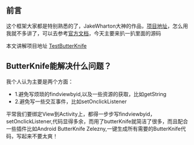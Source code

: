 ## 前言
这个框架大家都是特别熟悉的了，JakeWharton大神的作品，[项目地址](https://github.com/JakeWharton/butterknife)，怎么用我就不多讲了，可以去参考[官方文档](http://jakewharton.github.io/butterknife/)，今天主要来扒一扒里面的源码

本文讲解项目地址 [TestButterKnife](https://github.com/foxleezh/TestButterKnife)

## ButterKnife能解决什么问题？
我个人认为主要是两个方面：
* 1.避免写烦琐的findviewbyid,以及一些资源的获取，比如getString
* 2.避免写一些交互事件，比如setOnclickListener

平常我们要绑定View到Activity上，都得一步步写findviewbyid，setOnclickListener,代码显得多余，而用了butterKnife就简洁了很多，而且配合一些插件比如Android ButterKnife Zelezny,一键生成所有需要的ButterKnife代码，写起来不要太爽！

